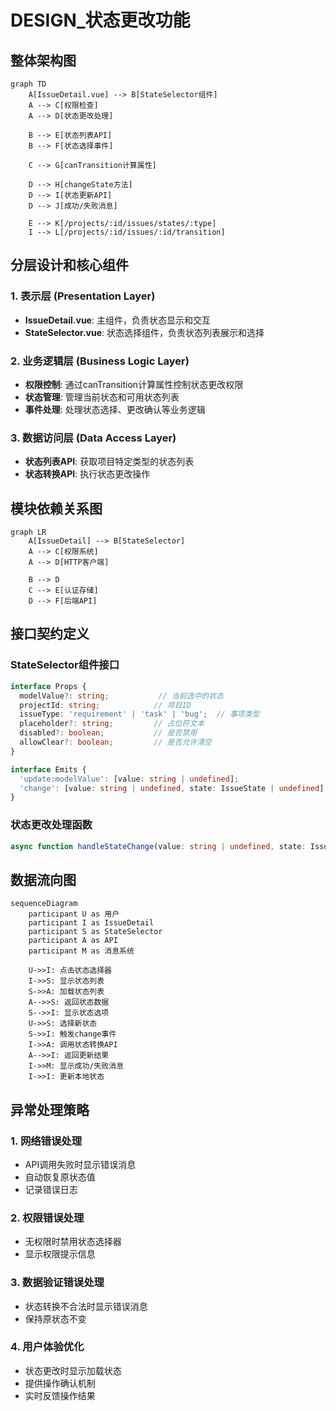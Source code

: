 # DESIGN_状态更改功能

## 整体架构图

```mermaid
graph TD
    A[IssueDetail.vue] --> B[StateSelector组件]
    A --> C[权限检查]
    A --> D[状态更改处理]
    
    B --> E[状态列表API]
    B --> F[状态选择事件]
    
    C --> G[canTransition计算属性]
    
    D --> H[changeState方法]
    D --> I[状态更新API]
    D --> J[成功/失败消息]
    
    E --> K[/projects/:id/issues/states/:type]
    I --> L[/projects/:id/issues/:id/transition]
```

## 分层设计和核心组件

### 1. 表示层 (Presentation Layer)
- **IssueDetail.vue**: 主组件，负责状态显示和交互
- **StateSelector.vue**: 状态选择组件，负责状态列表展示和选择

### 2. 业务逻辑层 (Business Logic Layer)
- **权限控制**: 通过canTransition计算属性控制状态更改权限
- **状态管理**: 管理当前状态和可用状态列表
- **事件处理**: 处理状态选择、更改确认等业务逻辑

### 3. 数据访问层 (Data Access Layer)
- **状态列表API**: 获取项目特定类型的状态列表
- **状态转换API**: 执行状态更改操作

## 模块依赖关系图

```mermaid
graph LR
    A[IssueDetail] --> B[StateSelector]
    A --> C[权限系统]
    A --> D[HTTP客户端]
    
    B --> D
    C --> E[认证存储]
    D --> F[后端API]
```

## 接口契约定义

### StateSelector组件接口
```typescript
interface Props {
  modelValue?: string;           // 当前选中的状态
  projectId: string;            // 项目ID
  issueType: 'requirement' | 'task' | 'bug';  // 事项类型
  placeholder?: string;         // 占位符文本
  disabled?: boolean;           // 是否禁用
  allowClear?: boolean;         // 是否允许清空
}

interface Emits {
  'update:modelValue': [value: string | undefined];
  'change': [value: string | undefined, state: IssueState | undefined];
}
```

### 状态更改处理函数
```typescript
async function handleStateChange(value: string | undefined, state: IssueState | undefined): Promise<void>
```

## 数据流向图

```mermaid
sequenceDiagram
    participant U as 用户
    participant I as IssueDetail
    participant S as StateSelector
    participant A as API
    participant M as 消息系统
    
    U->>I: 点击状态选择器
    I->>S: 显示状态列表
    S->>A: 加载状态列表
    A-->>S: 返回状态数据
    S-->>I: 显示状态选项
    U->>S: 选择新状态
    S->>I: 触发change事件
    I->>A: 调用状态转换API
    A-->>I: 返回更新结果
    I->>M: 显示成功/失败消息
    I->>I: 更新本地状态
```

## 异常处理策略

### 1. 网络错误处理
- API调用失败时显示错误消息
- 自动恢复原状态值
- 记录错误日志

### 2. 权限错误处理
- 无权限时禁用状态选择器
- 显示权限提示信息

### 3. 数据验证错误处理
- 状态转换不合法时显示错误消息
- 保持原状态不变

### 4. 用户体验优化
- 状态更改时显示加载状态
- 提供操作确认机制
- 实时反馈操作结果

